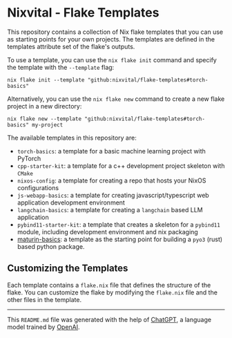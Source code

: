 # Nixvital - Flake Templates

This repository contains a collection of Nix flake templates that you can use as starting points for your own projects. The templates are defined in the templates attribute set of the flake's outputs.

To use a template, you can use the `nix flake init` command and specify the template with the `--template` flag:

```
nix flake init --template "github:nixvital/flake-templates#torch-basics"
```

Alternatively, you can use the `nix flake new` command to create a new flake project in a new directory:

```
nix flake new --template "github:nixvital/flake-templates#torch-basics" my-project
```

The available templates in this repository are:

* `torch-basics`: a template for a basic machine learning project with PyTorch
* `cpp-starter-kit`: a template for a c++ development project skeleton with `CMake`
* `nixos-config`: a template for creating a repo that hosts your NixOS configurations
* `js-webapp-basics`: a template for creating javascript/typescript web application development environment
* `langchain-basics`: a template for creating a `langchain` based LLM application
* `pybind11-starter-kit`: a template that creates a skeleton for a `pybind11` module, including development environment and nix packaging
* [maturin-basics](./templates/maturin-basics): a template as the starting point for building a `pyo3` (rust) based python package.

## Customizing the Templates

Each template contains a `flake.nix` file that defines the structure of the flake. You can customize the flake by modifying the `flake.nix` file and the other files in the template.

-----

This `README.md` file was generated with the help of [ChatGPT](https://openai.com/blog/chatgpt/), a language model trained by [OpenAI](https://openai.com/).


